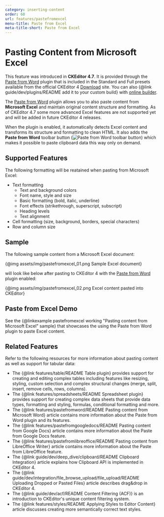 ```yaml
---
category: inserting-content
order: 60
url: features/pastefromexcel
menu-title: Paste from Excel
meta-title-short: Paste from Excel
---
```

<!--
Copyright (c) 2003-2023, CKSource Holding sp. z o.o. All rights reserved.
For licensing, see LICENSE.md.
-->

# Pasting Content from Microsoft Excel

<info-box info="">
    This feature was introduced in <strong>CKEditor 4.7</strong>. It is provided through the <a href="https://ckeditor.com/cke4/addon/pastefromword">Paste from Word</a> plugin that is included in the Standard and Full presets available from the official CKEditor 4 <a href="https://ckeditor.com/ckeditor-4/download/">Download</a> site. You can also {@link guide/dev/plugins/README add it to your custom build} with <a href="https://ckeditor.com/cke4/builder">online builder</a>.
</info-box>

The [Paste from Word](https://ckeditor.com/cke4/addon/pastefromword) plugin allows you to also paste content from **Microsoft Excel** and maintain original content structure and formatting. As of CKEditor 4.7 some more advanced Excel features are not supported yet and will be added in future CKEditor 4 releases.

When the plugin is enabled, it automatically detects Excel content and transforms its structure and formatting to clean HTML. It also adds the **Paste from Word** toolbar button (<img class="inline" src="%BASE_PATH%/assets/img/pastefromword-button.png" alt="Paste from Word toolbar button">) which makes it possible to paste clipboard data this way only on demand.

## Supported Features

The following formatting will be reatained when pasting from Microsoft Excel:

* Text formatting
    * Text and background colors
    * Font name, style and size
    * Basic formatting (bold, italic, underline)
    * Font effects (strikethrough, superscript, subscript)
    * Heading levels
    * Text alignment
* Cell formatting (size, background, borders, special characters)
* Row and column size

## Sample

The following sample content from a Microsoft Excel document:

{@img assets/img/pastefromexcel_01.png Sample Excel document}

will look like below after pasting to CKEditor 4 with the [Paste from Word](https://ckeditor.com/cke4/addon/pastefromword) plugin enabled:

{@img assets/img/pastefromexcel_02.png Excel content pasted into CKEditor}

## Paste from Excel Demo

See the {@linkexample pastefromexcel working "Pasting content from Microsoft Excel" sample} that showcases the using the Paste from Word plugin to paste Excel content.

## Related Features

Refer to the following resources for more information about pasting content as well as support for tabular data:

* The {@link features/table/README Table plugin} provides support for creating and editing complex tables including features like resizing, styling, custom selection and complex structural changes (merge, split, insert, remove cells, rows, columns).
* The {@link features/spreadsheets/README Spreadsheet plugin} provides support for creating complex data sheets that provide data types, formatting and styling, formulas, conditional formatting and more.
* The {@link features/pastefromword/README Pasting content from Microsoft Word} article contains more information about the Paste from Word plugin and its features.
* The {@link features/pastefromgoogledocs/README Pasting content from Google Docs} article contains more information about the Paste from Google Docs feature.
* The {@link features/pastefromlibreoffice/README Pasting content from LibreOffice Writer} article contains more information about the Paste from LibreOffice feature.
* The {@link guide/dev/deep_dive/clipboard/README Clipboard Integration} article explains how Clipboard API is implemented in CKEditor 4.
* The {@link guide/dev/integration/file_browse_upload/file_upload/README Uploading Dropped or Pasted Files} article describes drag&drop in CKEditor 4.
* The {@link guide/dev/acf/README Content Filtering (ACF)} is an introduction to CKEditor's unique content filtering system.
* The {@link features/styles/README Applying Styles to Editor Content} article discusses creating more semantically correct text styles.
